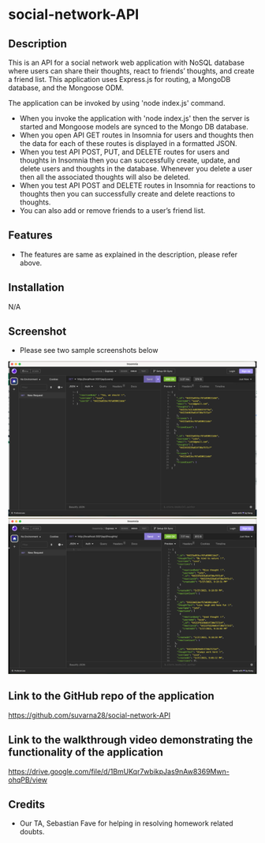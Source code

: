 # social-network-API

## Description 

This is an API for a social network web application with NoSQL database where users can share their thoughts, react to friends’ thoughts, and create a friend list. This application uses Express.js for routing, a MongoDB database, and the Mongoose ODM.

The application can be invoked by using 'node index.js' command. 

* When you invoke the application with 'node index.js' then the server is started and Mongoose models are synced to the Mongo DB database.
* When you open API GET routes in Insomnia for users and thoughts then the data for each of these routes is displayed in a formatted JSON.
* When you test API POST, PUT, and DELETE routes for users and thoughts in Insomnia then you can successfully create, update, and delete users and thoughts in the database. Whenever you delete a user then all the associated thoughts will also be deleted.
* When you test API POST and DELETE routes in Insomnia for reactions to thoughts then you can successfully create and delete reactions to thoughts.
* You can also add or remove friends to a user’s friend list. 

## Features

* The features are same as explained in the description, please refer above.

## Installation

N/A

## Screenshot

* Please see two sample screenshots below

![Main Webpage](./screenshots/screenshot_getallusers.png)
![Main Webpage](./screenshots/screenshot_getallthoughts.png)

## Link to the GitHub repo of the application

https://github.com/suvarna28/social-network-API 

## Link to the walkthrough video demonstrating the functionality of the application

https://drive.google.com/file/d/1BmUKqr7wbikpJas9nAw8369Mwn-ohqPB/view

## Credits

* Our TA, Sebastian Fave for helping in resolving homework related doubts. 
